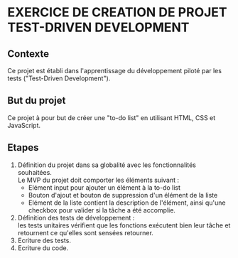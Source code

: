 # EXERCICE DE CREATION DE PROJET TEST-DRIVEN DEVELOPMENT

## Contexte

Ce projet est établi dans l'apprentissage du développement piloté par les tests ("Test-Driven Development").

## But du projet

Ce projet à pour but de créer une "to-do list" en utilisant HTML, CSS et JavaScript.

## Etapes

1. Définition du projet dans sa globalité avec les fonctionnalités souhaitées.<br>
Le MVP du projet doit comporter les éléments suivant :
    * Elément input pour ajouter un élément à la to-do list
    * Bouton d'ajout et bouton de suppression d'un élément de la liste
    * Elément de la liste contient la description de l'élément, ainsi qu'une checkbox pour valider si la tâche a été accomplie.
2. Définition des tests de développement :<br> 
les tests unitaires vérifient que les fonctions exécutent bien leur tâche et retournent ce qu'elles sont sensées retourner.
3. Ecriture des tests.
4. Ecriture du code.
